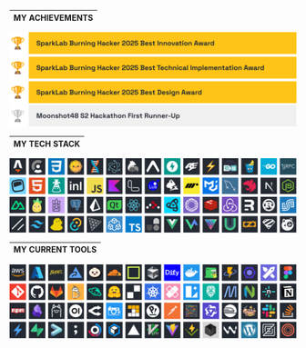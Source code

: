 | MY ACHIEVEMENTS |
| :-------------- |

[![My Achievements](./images/achievements1.svg)](https://sparklab.city/)
[![My Achievements](./images/achievements2.svg)](https://www.msadream.cn/)

| MY TECH STACK |
| :------------ |

[![My Tech Stack](./images/tech-stack.svg)](https://github.com/Artist-MOBAI/MOBAIcons)

| MY CURRENT TOOLS |
| :--------------- |

[![My Current Tools](./images/tools.svg)](https://github.com/Artist-MOBAI/MOBAIcons)
